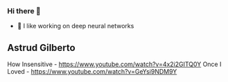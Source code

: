 ### Hi there 👋

- 🔭 I like working on deep neural networks

## Astrud Gilberto 

How Insensitive - https://www.youtube.com/watch?v=4x2i2GITQ0Y
Once I Loved - https://www.youtube.com/watch?v=GeYsi9NDM9Y
